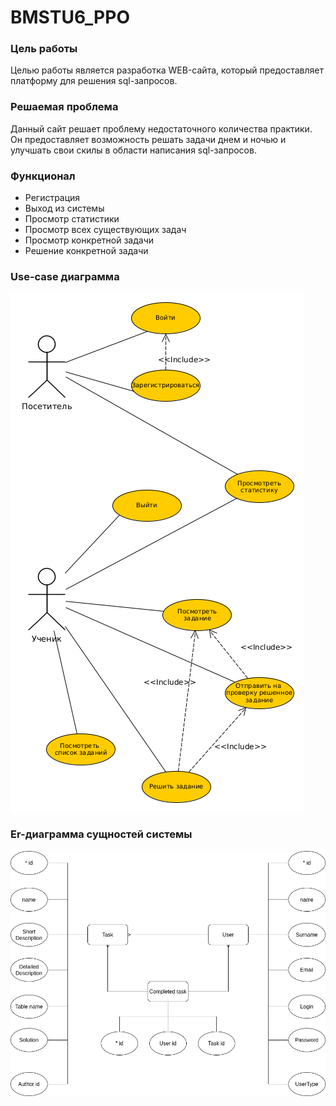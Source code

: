 # BMSTU6_PPO

<!-- ![GitHub last commit](https://img.shields.io/github/last-commit/Sunshine-ki/BMSTU7_WEB?style=for-the-badge)

![GitHub repo size](https://img.shields.io/github/repo-size/Sunshine-ki/BMSTU7_WEB?style=for-the-badge)  -->

### Цель работы

<!-- Создать WEB-сайт для возможности улучшения навыков  построения запросов к базе данных.  -->
Целью работы является разработка WEB-сайта, который предоставляет платформу для решения sql-запросов.

### Решаемая проблема

Данный сайт решает проблему недостаточного количества практики. 
Он предоставляет возможность решать задачи днем и ночью и улучшать свои скилы в области написания sql-запросов. 

### Функционал 

* Регистрация
* Выход из системы
* Просмотр статистики
* Просмотр всех существующих задач
* Просмотр конкретной задачи
* Решение конкретной задачи

### Use-case диаграмма

![use_case](./docs/img/use-case.png)

### Er-диаграмма сущностей системы

![use_case](./docs/img/ER-diagram.png)
